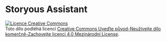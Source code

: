 # Storyous Assistant

<a rel="license" href="http://creativecommons.org/licenses/by-nc-sa/4.0/"><img alt="Licence Creative Commons" style="border-width:0" src="https://i.creativecommons.org/l/by-nc-sa/4.0/88x31.png" /></a><br />Toto dílo podléhá licenci <a rel="license" href="http://creativecommons.org/licenses/by-nc-sa/4.0/">Creative Commons Uveďte původ-Neužívejte dílo komerčně-Zachovejte licenci 4.0 Mezinárodní License</a>.
